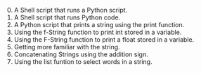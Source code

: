 0. A Shell script that runs a Python script.
1. A Shell script that runs Python code.
2. A Python script that prints a string using the print function.
3. Using the f-String function to print int stored in a variable.
4. Using the F-String function to print a float stored in a variable.
5. Getting more familiar with the string.
6. Concatenating Strings using the addition sign.
7. Using the list funtion to select words in a string.